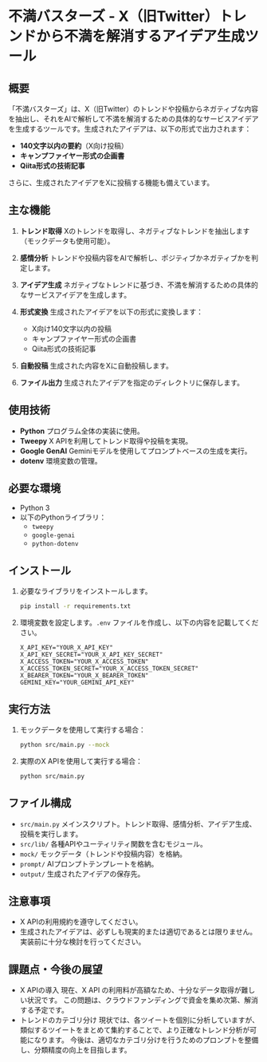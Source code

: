 # 不満バスターズ - X（旧Twitter）トレンドから不満を解消するアイデア生成ツール

## 概要

「不満バスターズ」は、X（旧Twitter）のトレンドや投稿からネガティブな内容を抽出し、それをAIで解析して不満を解消するための具体的なサービスアイデアを生成するツールです。生成されたアイデアは、以下の形式で出力されます：

- **140文字以内の要約**（X向け投稿）
- **キャンプファイヤー形式の企画書**
- **Qiita形式の技術記事**

さらに、生成されたアイデアをXに投稿する機能も備えています。

## 主な機能

1. **トレンド取得**
   Xのトレンドを取得し、ネガティブなトレンドを抽出します（モックデータも使用可能）。

2. **感情分析**
   トレンドや投稿内容をAIで解析し、ポジティブかネガティブかを判定します。

3. **アイデア生成**
   ネガティブなトレンドに基づき、不満を解消するための具体的なサービスアイデアを生成します。

4. **形式変換**
   生成されたアイデアを以下の形式に変換します：
   - X向け140文字以内の投稿
   - キャンプファイヤー形式の企画書
   - Qiita形式の技術記事

5. **自動投稿**
   生成された内容をXに自動投稿します。

6. **ファイル出力**
   生成されたアイデアを指定のディレクトリに保存します。

## 使用技術

- **Python**
  プログラム全体の実装に使用。
- **Tweepy**
  X APIを利用してトレンド取得や投稿を実現。
- **Google GenAI**
  Geminiモデルを使用してプロンプトベースの生成を実行。
- **dotenv**
  環境変数の管理。

## 必要な環境

- Python 3
- 以下のPythonライブラリ：
  - `tweepy`
  - `google-genai`
  - `python-dotenv`

## インストール

1. 必要なライブラリをインストールします。

    ```bash
    pip install -r requirements.txt
    ```

2. 環境変数を設定します。`.env` ファイルを作成し、以下の内容を記載してください。

    ```env
    X_API_KEY="YOUR_X_API_KEY"
    X_API_KEY_SECRET="YOUR_X_API_KEY_SECRET"
    X_ACCESS_TOKEN="YOUR_X_ACCESS_TOKEN"
    X_ACCESS_TOKEN_SECRET="YOUR_X_ACCESS_TOKEN_SECRET"
    X_BEARER_TOKEN="YOUR_X_BEARER_TOKEN"
    GEMINI_KEY="YOUR_GEMINI_API_KEY"
    ```

## 実行方法

1. モックデータを使用して実行する場合：

    ```bash
    python src/main.py --mock
    ```

2. 実際のX APIを使用して実行する場合：

    ```bash
    python src/main.py
    ```

## ファイル構成

- `src/main.py`
  メインスクリプト。トレンド取得、感情分析、アイデア生成、投稿を実行します。
- `src/lib/`
  各種APIやユーティリティ関数を含むモジュール。
- `mock/`
  モックデータ（トレンドや投稿内容）を格納。
- `prompt/`
  AIプロンプトテンプレートを格納。
- `output/`
  生成されたアイデアの保存先。

## 注意事項

- X APIの利用規約を遵守してください。
- 生成されたアイデアは、必ずしも現実的または適切であるとは限りません。実装前に十分な検討を行ってください。

## 課題点・今後の展望
- X APIの導入
現在、X API の利用料が高額なため、十分なデータ取得が難しい状況です。
この問題は、クラウドファンディングで資金を集め次第、解消する予定です。
- トレンドのカテゴリ分け
現状では、各ツイートを個別に分析していますが、類似するツイートをまとめて集約することで、より正確なトレンド分析が可能になります。
今後は、適切なカテゴリ分けを行うためのプロンプトを整備し、分類精度の向上を目指します。
